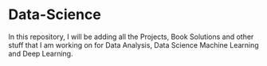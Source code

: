 # Data-Science
In this repository, I will be adding all the Projects, Book Solutions and other stuff that I am working on for Data Analysis, Data Science Machine Learning and Deep Learning.
